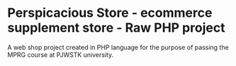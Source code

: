 # Perspicacious Store - ecommerce supplement store - Raw PHP project
A web shop project created in PHP language for the purpose of passing the MPRG course at PJWSTK university.
